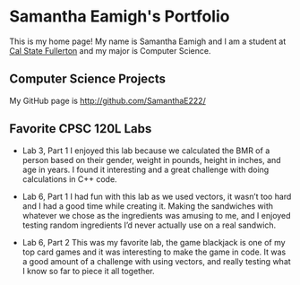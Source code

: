 
# Samantha Eamigh's Portfolio

This is my home page! My name is Samantha Eamigh and I am a student at [Cal State Fullerton](http://www.fullerton.edu/) and my major is Computer Science.

## Computer Science Projects

My GitHub page is http://github.com/SamanthaE222/

## Favorite CPSC 120L Labs

* Lab 3, Part 1
I enjoyed this lab because we calculated the BMR of a person based on their gender,      weight in pounds, height in inches, and age in years. I found it interesting and a great challenge with doing calculations in C++ code.

* Lab 6, Part 1
I had fun with this lab as we used vectors, it wasn’t too hard and I had a good time while creating it. Making the sandwiches with whatever we chose as the ingredients was amusing to me, and I enjoyed testing random ingredients I’d never actually use on a real sandwich.

* Lab 6, Part 2
This was my favorite lab, the game blackjack is one of my top card games and it was interesting to make the game in code. It was a good amount of a challenge with using vectors, and really testing what I know so far to piece it all together.